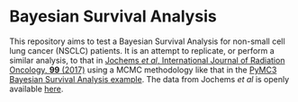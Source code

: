 # Bayesian Survival Analysis

This repository aims to test a Bayesian Survival Analysis for non-small cell lung cancer (NSCLC) patients. It is an attempt to 
replicate, or perform a similar analysis, to that in [Jochems _et al_, International Journal of Radiation Oncology, **99** 
(2017)](https://doi.org/10.1016/j.ijrobp.2017.04.021) using a MCMC methodology like that in the [PyMC3 Bayesian Survival 
Analysis example](https://docs.pymc.io/notebooks/survival_analysis.html). The data from Jochems _et al_ is openly available 
[here](https://www.cancerdata.org/publication/developing-and-validating-survival-prediction-model-nsclc-patients-through-distributed).
